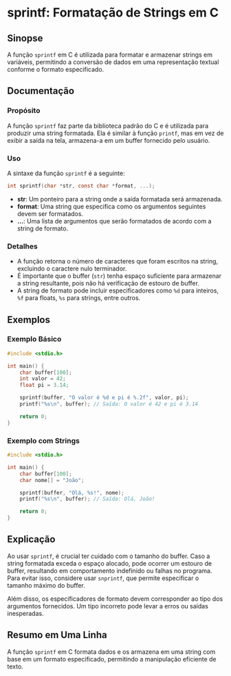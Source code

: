 <!--
Meta Description: # sprintf: Formatação de Strings em C ## Sinopse A função `sprintf` em C é utilizada para formatar e armazenar strings em variáveis, permitindo a conv...
Meta Keywords: buffer, sprintf, string, para, função
-->

# sprintf: Formatação de Strings em C

## Sinopse
A função `sprintf` em C é utilizada para formatar e armazenar strings em variáveis, permitindo a conversão de dados em uma representação textual conforme o formato especificado.

## Documentação

### Propósito
A função `sprintf` faz parte da biblioteca padrão do C e é utilizada para produzir uma string formatada. Ela é similar à função `printf`, mas em vez de exibir a saída na tela, armazena-a em um buffer fornecido pelo usuário.

### Uso
A sintaxe da função `sprintf` é a seguinte:

```c
int sprintf(char *str, const char *format, ...);
```

- **str**: Um ponteiro para a string onde a saída formatada será armazenada.
- **format**: Uma string que especifica como os argumentos seguintes devem ser formatados.
- **...**: Uma lista de argumentos que serão formatados de acordo com a string de formato.

### Detalhes
- A função retorna o número de caracteres que foram escritos na string, excluindo o caractere nulo terminador.
- É importante que o buffer (`str`) tenha espaço suficiente para armazenar a string resultante, pois não há verificação de estouro de buffer.
- A string de formato pode incluir especificadores como `%d` para inteiros, `%f` para floats, `%s` para strings, entre outros.

## Exemplos

### Exemplo Básico
```c
#include <stdio.h>

int main() {
    char buffer[100];
    int valor = 42;
    float pi = 3.14;

    sprintf(buffer, "O valor é %d e pi é %.2f", valor, pi);
    printf("%s\n", buffer); // Saída: O valor é 42 e pi é 3.14

    return 0;
}
```

### Exemplo com Strings
```c
#include <stdio.h>

int main() {
    char buffer[100];
    char nome[] = "João";

    sprintf(buffer, "Olá, %s!", nome);
    printf("%s\n", buffer); // Saída: Olá, João!

    return 0;
}
```

## Explicação
Ao usar `sprintf`, é crucial ter cuidado com o tamanho do buffer. Caso a string formatada exceda o espaço alocado, pode ocorrer um estouro de buffer, resultando em comportamento indefinido ou falhas no programa. Para evitar isso, considere usar `snprintf`, que permite especificar o tamanho máximo do buffer.

Além disso, os especificadores de formato devem corresponder ao tipo dos argumentos fornecidos. Um tipo incorreto pode levar a erros ou saídas inesperadas.

## Resumo em Uma Linha
A função `sprintf` em C formata dados e os armazena em uma string com base em um formato especificado, permitindo a manipulação eficiente de texto.